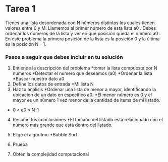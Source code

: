 # Tarea 1

Tienes una lista desordenada con N números distintos los cuales tienen valores entre 0 y M. Llamemos al primer número de esta lista a0 . Debes ordenar los números de la lista y ver en qué posición queda el número a0 . En este problema la primera posición de la lista es la posición 0 y la última es la posición N – 1.

### Pasos a seguir que debes incluir en tu solución

1. Entiende la descripción del problema
  *tomar la lista compuesta por N números
  *Detectar el numero que deseamos (a0)
  *Ordenar la lista
  *Buscar nuestro dato a0
2. Define los datos de entrada
  *Mi lista N
3. Haz tu análisis
  *Ordenar una lista de menor a mayor, identificando la ubicacion de un dato en especifico a0.
  *El menor número es 0 y el mayor es un número 1 vez menor de la cantidad de items de mi listado.
  * 0 < a0 < N-1
4. Resume tus conclusiones
    *El tamaño del listado está relacionado con el número más grande que está dentro del listado.
5. Elige el algoritmo
  *Bubble Sort
6. Prueba
  
  
7. Obtén la complejidad computacional
